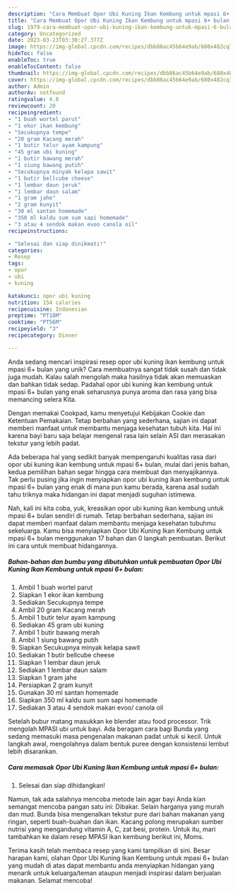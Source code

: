 ```yaml
---
description: "Cara Membuat Opor Ubi Kuning Ikan Kembung untuk mpasi 6+ bulan yang Bisa Manjain Lidah"
title: "Cara Membuat Opor Ubi Kuning Ikan Kembung untuk mpasi 6+ bulan yang Bisa Manjain Lidah"
slug: 1979-cara-membuat-opor-ubi-kuning-ikan-kembung-untuk-mpasi-6-bulan-yang-bisa-manjain-lidah
category: Uncategorized
date: 2023-03-23T03:30:27.377Z
image: https://img-global.cpcdn.com/recipes/dbb86ac45b64e9ab/680x482cq70/opor-ubi-kuning-ikan-kembung-untuk-mpasi-6-bulan-foto-resep-utama.jpg
hideToc: false
enableToc: true
enableTocContent: false
thumbnail: https://img-global.cpcdn.com/recipes/dbb86ac45b64e9ab/680x482cq70/opor-ubi-kuning-ikan-kembung-untuk-mpasi-6-bulan-foto-resep-utama.jpg
cover: https://img-global.cpcdn.com/recipes/dbb86ac45b64e9ab/680x482cq70/opor-ubi-kuning-ikan-kembung-untuk-mpasi-6-bulan-foto-resep-utama.jpg
author: Admin
authorAv: notfound
ratingvalue: 4.8
reviewcount: 20
recipeingredient:
- "1 buah wortel parut"
- "1 ekor ikan kembung"
- "Secukupnya tempe"
- "20 gram Kacang merah"
- "1 butir telur ayam kampung"
- "45 gram ubi kuning"
- "1 butir bawang merah"
- "1 siung bawang putih"
- "Secukupnya minyak kelapa sawit"
- "1 butir bellcube cheese"
- "1 lembar daun jeruk"
- "1 lembar daun salam"
- "1 gram jahe"
- "2 gram kunyit"
- "30 ml santan homemade"
- "350 ml kaldu sum sum sapi homemade"
- "3 atau 4 sendok makan evoo canola oil"
recipeinstructions:

- "Selesai dan siap dinikmati!"
categories:
- Resep
tags:
- opor
- ubi
- kuning

katakunci: opor ubi kuning 
nutrition: 154 calories
recipecuisine: Indonesian
preptime: "PT18M"
cooktime: "PT56M"
recipeyield: "3"
recipecategory: Dinner

---
```





Anda sedang mencari inspirasi resep opor ubi kuning ikan kembung untuk mpasi 6+ bulan yang unik? Cara membuatnya sangat tidak susah dan tidak juga mudah. Kalau salah mengolah maka hasilnya tidak akan memuaskan dan bahkan tidak sedap. Padahal opor ubi kuning ikan kembung untuk mpasi 6+ bulan yang enak seharusnya punya aroma dan rasa yang bisa memancing selera Kita.





Dengan memakai Cookpad, kamu menyetujui Kebijakan Cookie dan Ketentuan Pemakaian. Tetap berbahan yang sederhana, sajian ini dapat memberi manfaat untuk membantu menjaga kesehatan tubuh kita. Hal ini karena bayi baru saja belajar mengenal rasa lain selain ASI dan merasakan tekstur yang lebih padat.

Ada beberapa hal yang sedikit banyak mempengaruhi kualitas rasa dari opor ubi kuning ikan kembung untuk mpasi 6+ bulan, mulai dari jenis bahan, kedua pemilihan bahan segar hingga cara membuat dan menyajikannya. Tak perlu pusing jika ingin menyiapkan opor ubi kuning ikan kembung untuk mpasi 6+ bulan yang enak di mana pun kamu berada, karena asal sudah tahu triknya maka hidangan ini dapat menjadi suguhan istimewa.






Nah, kali ini kita coba, yuk, kreasikan opor ubi kuning ikan kembung untuk mpasi 6+ bulan sendiri di rumah. Tetap berbahan sederhana, sajian ini dapat memberi manfaat dalam membantu menjaga kesehatan tubuhmu sekeluarga. Kamu bisa menyiapkan Opor Ubi Kuning Ikan Kembung untuk mpasi 6+ bulan menggunakan 17 bahan dan 0 langkah pembuatan. Berikut ini cara untuk membuat hidangannya.

<!--inarticleads1-->

##### Bahan-bahan dan bumbu yang dibutuhkan untuk pembuatan Opor Ubi Kuning Ikan Kembung untuk mpasi 6+ bulan:

1. Ambil 1 buah wortel parut
1. Siapkan 1 ekor ikan kembung
1. Sediakan Secukupnya tempe
1. Ambil 20 gram Kacang merah
1. Ambil 1 butir telur ayam kampung
1. Sediakan 45 gram ubi kuning
1. Ambil 1 butir bawang merah
1. Ambil 1 siung bawang putih
1. Siapkan Secukupnya minyak kelapa sawit
1. Sediakan 1 butir bellcube cheese
1. Siapkan 1 lembar daun jeruk
1. Sediakan 1 lembar daun salam
1. Siapkan 1 gram jahe
1. Persiapkan 2 gram kunyit
1. Gunakan 30 ml santan homemade
1. Siapkan 350 ml kaldu sum sum sapi homemade
1. Sediakan 3 atau 4 sendok makan evoo/ canola oil


Setelah bubur matang masukkan ke blender atau food processor. Trik mengolah MPASI ubi untuk bayi. Ada beragam cara bagi Bunda yang sedang memasuki masa pengenalan makanan padat untuk si kecil. Untuk langkah awal, mengolahnya dalam bentuk puree dengan konsistensi lembut lebih disarankan. 

<!--inarticleads2-->

##### Cara memasak Opor Ubi Kuning Ikan Kembung untuk mpasi 6+ bulan:


1. Selesai dan siap dihidangkan!

Namun, tak ada salahnya mencoba metode lain agar bayi Anda kian semangat mencoba pangan satu ini: Dibakar. Selain harganya yang murah dan mud. Bunda bisa mengenalkan tekstur pure dari bahan makanan yang ringan, seperti buah-buahan dan ikan. Kacang polong merupakan sumber nutrisi yang mengandung vitamin A, C, zat besi, protein. Untuk itu, mari tambahkan ke dalam resep MPASI ikan kembung berikut ini, Moms. 

Terima kasih telah membaca resep yang kami tampilkan di sini. Besar harapan kami, olahan Opor Ubi Kuning Ikan Kembung untuk mpasi 6+ bulan yang mudah di atas dapat membantu anda menyiapkan hidangan yang menarik untuk keluarga/teman ataupun menjadi inspirasi dalam berjualan makanan. Selamat mencoba!
